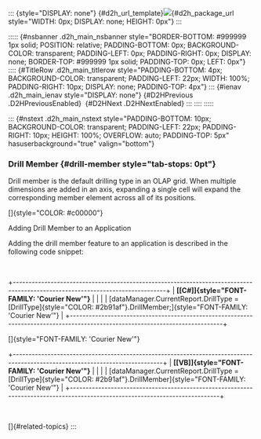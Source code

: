 ::: {style="DISPLAY: none"}
[](ms-xhelp:///?Id=d2h_url_template){#d2h_url_template}![](!package_url!){#d2h_package_url style="WIDTH: 0px; DISPLAY: none; HEIGHT: 0px"}
:::

::::: {#nsbanner .d2h_main_nsbanner style="BORDER-BOTTOM: #999999 1px solid; POSITION: relative; PADDING-BOTTOM: 0px; BACKGROUND-COLOR: transparent; PADDING-LEFT: 0px; PADDING-RIGHT: 0px; DISPLAY: none; BORDER-TOP: #999999 1px solid; PADDING-TOP: 0px; LEFT: 0px"}
:::: {#TitleRow .d2h_main_titlerow style="PADDING-BOTTOM: 4px; BACKGROUND-COLOR: transparent; PADDING-LEFT: 22px; WIDTH: 100%; PADDING-RIGHT: 10px; DISPLAY: none; PADDING-TOP: 4px"}
::: {#ienav .d2h_main_ienav style="DISPLAY: none"}
[](ms-xhelp:///?Id=4fdb3947-57c4-4a74-8bb4-a9de97dc33a0){#D2HPrevious .D2HPreviousEnabled}  [](ms-xhelp:///?Id=1313fe02-8b2b-43ff-a430-5d0988e69aed){#D2HNext .D2HNextEnabled}
:::
::::
:::::

::: {#nstext .d2h_main_nstext style="PADDING-BOTTOM: 10px; BACKGROUND-COLOR: transparent; PADDING-LEFT: 22px; PADDING-RIGHT: 10px; HEIGHT: 100%; OVERFLOW: auto; PADDING-TOP: 5px" hasuserbackground="true" valign="bottom"}
### Drill Member {#drill-member style="tab-stops: 0pt"}

Drill member is the default drilling type in an OLAP grid. When multiple dimensions are added in an axis, expanding a single cell will expand the corresponding member element across all of its positions.

[]{style="COLOR: #c00000"} 

Adding Drill Member to an Application

Adding the drill member feature to an application is described in the following code snippet:

 

+------------------------------------------------------------------------------------------------------------------------------+
| **[\[C#\]]{style="FONT-FAMILY: 'Courier New'"}**                                                                             |
|                                                                                                                              |
| [dataManager.CurrentReport.DrillType = [DrillType]{style="COLOR: #2b91af"}.DrillMember;]{style="FONT-FAMILY: 'Courier New'"} |
+------------------------------------------------------------------------------------------------------------------------------+

[]{style="FONT-FAMILY: 'Courier New'"} 

+-----------------------------------------------------------------------------------------------------------------------------+
| **[\[VB\]]{style="FONT-FAMILY: 'Courier New'"}**                                                                            |
|                                                                                                                             |
| [dataManager.CurrentReport.DrillType = [DrillType]{style="COLOR: #2b91af"}.DrillMember]{style="FONT-FAMILY: 'Courier New'"} |
+-----------------------------------------------------------------------------------------------------------------------------+

 

[]{#related-topics}
:::
